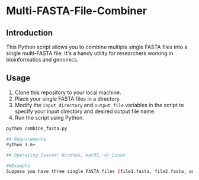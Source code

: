 # Multi-FASTA-File-Combiner

## Introduction

This Python script allows you to combine multiple single FASTA files into a single multi-FASTA file. It's a handy utility for researchers working in bioinformatics and genomics.

## Usage

1. Clone this repository to your local machine.
2. Place your single FASTA files in a directory.
3. Modify the `input_directory` and `output_file` variables in the script to specify your input directory and desired output file name.
4. Run the script using Python.

```bash
python combine_fasta.py

## Requirements
Python 3.6+

## Operating System: Windows, macOS, or Linux

##Example
Suppose you have three single FASTA files (file1.fasta, file2.fasta, and file3.fasta) in a directory. After running the script, they will be combined into a single multi-FASTA file named combined.fasta.
